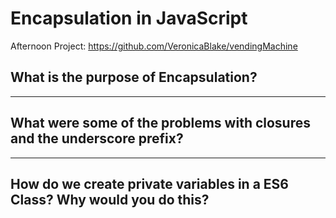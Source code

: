 # Encapsulation in JavaScript

Afternoon Project: https://github.com/VeronicaBlake/vendingMachine

## What is the purpose of Encapsulation?

---

## What were some of the problems with closures and the underscore prefix?

---

## How do we create private variables in a ES6 Class? Why would you do this?
